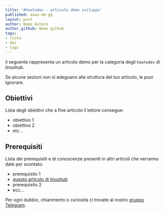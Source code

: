 ```yaml
---
title: '#howtodev - articolo demo sviluppo' 
published: aaaa-mm-gg 
layout: post 
author: Nome Autore
author_github: Nome github 
tags: 
- lista 
- dei 
- tags 
---
```




il seguente rappresenta un articolo demo per la categoria degli `howtodev` di linuxhub. 

Se alcune sezioni non si adeguano alla struttura del tuo articolo, le puoi ignorare.



## Obiettivi

Lista degli obiettivi che a fine articolo il lettore consegue:

- obiettivo 1
- obiettivo 2
- etc...



## Prerequisiti 

Lista dei prerequisiti e di conoscenze presenti in altri articoli che verranno date per scontato: 

- prerequisito 1
- [questo articolo di linuxhub](https://linuxhub.it/)
- prerequisito 2
- ecc...



 



Per ogni dubbio, chiarimento o curiosità ci trovate al nostro [gruppo Telegram](https://t.me/linuxpeople).